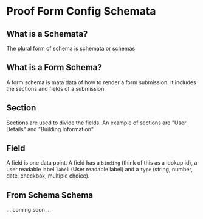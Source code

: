 # Proof Form Config Schemata

## What is a Schemata?

The plural form of schema is schemata or schemas

## What is a Form Schema?

A form schema is mata data of how to render a form submission. It includes the sections and fields of a submission.

## Section

Sections are used to divide the fields. An example of sections are "User Details" and "Building Information"

## Field

A field is one data point. A field has a `binding` (think of this as a lookup id), a user readable label `label` (User readable label) and a `type` (string, number, date, checkbox, multiple choice).

## From Schema Schema

... coming soon ...
